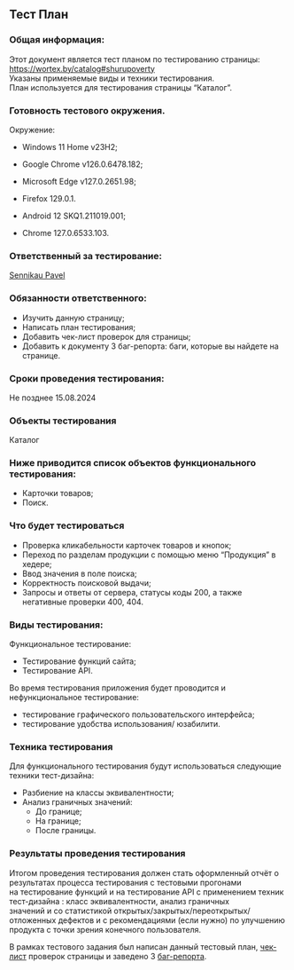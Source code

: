 
## Тест План


### Общая информация:
Этот документ является тест планом по тестированию страницы: https://wortex.by/catalog#shurupoverty  
Указаны применяемые виды и техники тестирования.  
План используется для тестирования страницы “Каталог”.  

### Готовность тестового окружения.
Окружение:  
* Windows 11 Home v23H2;  
* Google Chrome v126.0.6478.182;  
* Microsoft Edge v127.0.2651.98;  
* Firefox 129.0.1.  


* Android 12 SKQ1.211019.001;  
* Chrome 127.0.6533.103.  


### Ответственный за тестирование: 
[Sennikau Pavel](https://t.me/IamSNNKV)

### Обязанности ответственного:
* Изучить данную страницу;  
* Написать план тестирования;  
* Добавить чек-лист проверок для страницы;  
* Добавить к документу 3 баг-репорта: баги, которые вы найдете на странице.  


### Сроки проведения тестирования:  
Не позднее 15.08.2024  
  
### Объекты тестирования  
Каталог  

### Ниже приводится список объектов функционального тестирования:
  
* Карточки товаров;  
* Поиск.  

### Что будет тестироваться 
* Проверка кликабельности карточек товаров и кнопок;  
* Переход по разделам продукции с помощью меню “Продукция” в хедере;  
* Ввод значения в поле поиска;  
* Корректность поисковой выдачи;  
* Запросы и ответы от сервера, статусы коды 200, а также негативные проверки 400, 404.  


### Виды тестирования:
Функциональное тестирование:   
* Тестирование функций сайта;  
* Тестирование АPI.  

Во время тестирования приложения будет проводится и нефункциональное тестирование:  
* тестирование графического пользовательского интерфейса;  
* тестирование удобства использования/ юзабилити.  
  
### Техника тестирования
 
Для функционального тестирования будут использоваться следующие техники тест-дизайна:  
* Разбиение на классы эквивалентности;  
* Анализ граничных значений:  
    - До границе;  
    - На границе;  
    - После границы.  
  
### Результаты проведения тестирования  

Итогом проведения тестирования должен стать оформленный отчёт о результатах процесса тестирования с тестовыми прогонами   
на тестирование функций и на тестирование API с применением техник тест-дизайна : класс эквивалентности, анализ граничных  
значений и со статистикой открытых/закрытых/переоткрытых/отложенных дефектов и с рекомендациями (если нужно) по улучшению   
продукта с точки зрения конечного пользователя.
  
В рамках тестового задания был написан данный тестовый план, [чек-лист](https://github.com/SennikovPavelQA/Portfolio/blob/main/Test%20task%20for%20Wortex/Checklist%20for%20Wortex.pdf) проверок страницы и заведено 3 [баг-репорта](https://github.com/SennikovPavelQA/Portfolio/blob/main/Test%20task%20for%20Wortex/Bug%20reports%20for%20Wortex.pdf).
